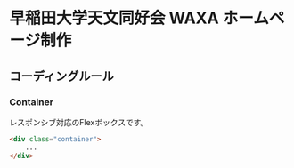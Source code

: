 # 早稲田大学天文同好会 WAXA ホームページ制作

## コーディングルール

### Container
レスポンシブ対応のFlexボックスです。
```html
<div class="container">
    ...
</div>
```

 